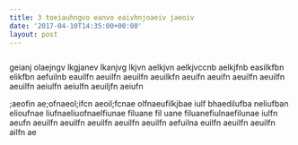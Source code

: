 ```yaml
---
title: 3 toeiauhngvo eanvo eaivhnjoaeiv jaeoiv
date: '2017-04-10T14:35:00+00:00'
layout: post
---
```

<img src="{{ site.baseurl }}/forestryio/images/1200440-2.jpg" title="" style="">

geianj olaejngv lkgjanev lkanjvg lkjvn aelkjvn aelkjvccnb aelkjfnb easilkfbn elikfbn aefuilnb eauilfn aeuilfn aeuilfn aeuilkfn aeuifn aeuifn aeuilfn aeuilfn aeuilfn aeiulfn aeiulfn aeuiljfn aeiufn

<!--more-->


;aeofin ae;ofnaeol;ifcn aeoil;fcnae olfnaeufilkjbae iulf bhaedilufba neliufban elioufnae liufnaeliuofnaelfiunae filuane fil uane filuanefiulnaefilunae iulfn aeufn aeuilfn aeuilfn aeuilfn aeuilfn aeuilfn aefuilna euilfn aeuilfn aeuilfn ailfn ae
